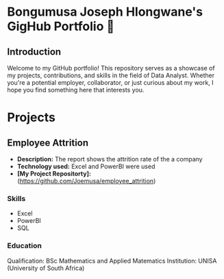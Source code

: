 # Bongumusa Joseph Hlongwane's GigHub Portfolio 👋
## Introduction
Welcome to my GitHub portfolio! This repository serves as a showcase of my projects, contributions, and skills in the field of Data Analyst. Whether you're a potential employer, collaborator, or just curious about my work, I hope you find something here that interests you.

# Projects
## Employee Attrition
- **Description:** The report shows the attrition rate of the a company
- **Technology used:** Excel and PowerBI were used
- **[My Project Repositorty]:** (https://github.com/Joemusa/employee_attrition)
  
### Skills
* Excel
* PowerBI
* SQL
### Education
Qualification: BSc Mathematics and Applied Matematics
Institution: UNISA (University of South Africa)




